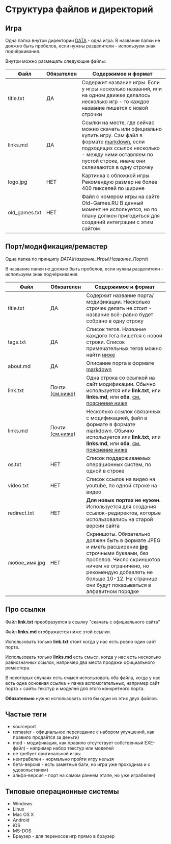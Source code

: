 # Структура файлов и директорий

## Игра

Одна папка внутри директории [DATA](https://github.com/Newbilius/GamesRevival/tree/master/DATA) - одна игра. В название папки не должно быть пробелов, если нужны разделители - используем знак подчёркивания.

Внутри можно размещать следующие файлы:

| Файл | Обязателен | Содержимое и формат
| --|--|--|
| title.txt | ДА | Содержит название игры. Если у игры несколько названий, или на одном движке делалось несколько игр - то каждое название пишется с новой строчки |
| links.md | ДА | Ссылки на месте, где сейчас можно скачать или официально купить игру. Сам файл в формате [markdown](https://ru.wikipedia.org/wiki/Markdown), если подходящих ссылок  несколько - между ними оставляем по пустой строке, иначе они склеиваются в одну строчку  |
| logo.jpg | НЕТ | Картинка с обложкой игры. Рекомендую размер не более 400 пикселей по ширине |
| old_games.txt | НЕТ | Файл с номером игры на сайте Old-Games.RU В данный момент не испольуется, но по плану должен пригодиться для созданий интеграции с этим сайтом |

## Порт/модификация/ремастер

Одна папка по принципу *DATA\Название_Игры\Название_Порта\\*

В название папки не должно быть пробелов, если нужны разделители - используем знак подчёркивания.

| Файл | Обязателен | Содержимое и формат
| --|--|--|
| title.txt | ДА | Содержит название порта/модификации. Несколько строчек делать не стоит - название всё-равно будет собрано в одну строку |
| tags.txt | ДА | Список тегов. Название каждого тега пишется с новой строки. Список примечательных тегов можно найти [ниже](#частые-теги) |
| about.md | ДА | Описание порта в формате [markdown](https://ru.wikipedia.org/wiki/Markdown) |
| link.txt | Почти [(см.ниже)](#про-ссылки) | Одна строка со ссылкой на сайт модификации. Обычно используется или **link.txt**, или **links.md**, или **оба**, [см. пояснение ниже](#про-ссылки) |
| links.md | Почти [(см.ниже)](#про-ссылки) | Несколько ссылок связанных с модификацией, файл в формате в формате [markdown](https://ru.wikipedia.org/wiki/Markdown). Обычно используется или **link.txt**, или **links.md**, или **оба**, [см. пояснение ниже](#про-ссылки) |
| os.txt | НЕТ | Список поддерживаемых операционных систем, по одной в строке |
| video.txt | НЕТ | Список ссылок на видео на youtube, по одной строке на видео |
| redirect.txt | НЕТ | **Для новых портах не нужен.** Используется для создания ссылок-редиректов, которые использовались на старой версии сайта |
| любое_имя.jpg | НЕТ | Скриншоты. Обязательно должен быть в формате JPEG и иметь расширение **jpg** строчными буквами, без пробелов. Число скриншотов ничем не ограничено, но рекомендую добавлять не больше 10-12. На странице они будут показываться в алфавитном порядке |

## Про ссылки

Файл **link.txt** преобразуется в ссылку "скачать с официального сайта"

Файл **links.md** отображается ниже этой ссылки.

Использовать только **link.txt** стоит когда у нас есть ровно один сайт порта.

Использовать только **links.md** есть смысл, когда у нас есть несколько равнозначных ссылок, например два места продажи официального ремастера.

В некоторых случаях есть смысл использовать оба файла, когда у нас есть одна основная ссылка + пачка вспомогательных, например сайт порта + сайты текстур и моделей для этого конкретного порта.

**Обязательно** нужно использовать хотя бы один из этих двух файлов.

## Частые теги

* sourceport
* remaster - официальное переиздание с набором улучшений, как правило продаётся за деньги)
* mod - модификация, как правило отсутствует собственный EXE-файл) - например набор текстур или моделей
* не требует оригинальной игры
* неиграбелен - нормально пройти игру нельзя
* бета-версия - есть заметные баги, но игра уже проходима и с удовольствием)
* альфа-версия - порт на самом раннем этапе, но уже играбелен)

## Типовые операционные системы

* Windows
* Linux
* Mac OS X
* Android
* iOS
* MS-DOS
* Браузер - для переносов игр прямо в браузер
